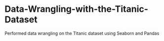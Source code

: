 # Data-Wrangling-with-the-Titanic-Dataset
Performed data wrangling on the Titanic dataset using Seaborn and Pandas
